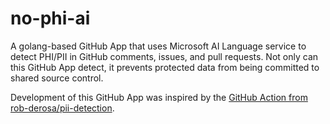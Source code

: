 # no-phi-ai
A golang-based GitHub App that uses Microsoft AI Language service to detect PHI/PII in GitHub comments, issues, and pull requests.
Not only can this GitHub App detect, it prevents protected data from being committed to shared source control.

Development of this GitHub App was inspired by the [GitHub Action from rob-derosa/pii-detection](https://github.com/rob-derosa/pii-detection).

